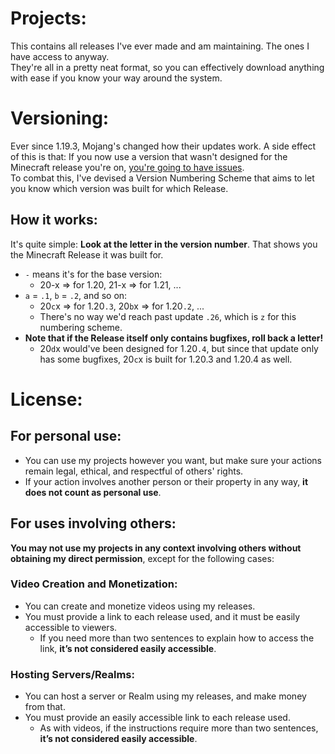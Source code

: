 # Projects:
This contains all releases I've ever made and am maintaining. The ones I have access to anyway.
<br>They're all in a pretty neat format, so you can effectively download anything with ease if you know your way around the system.

# Versioning:
Ever since 1.19.3, Mojang's changed how their updates work. A side effect of this is that: If you now use a version that wasn't designed for the Minecraft release you're on, [you're going to have issues](https://web.archive.org/web/20221025032759/https://help.minecraft.net/hc/en-us/articles/9971900758413).
<br>To combat this, I've devised a Version Numbering Scheme that aims to let you know which version was built for which Release.
## How it works:
It's quite simple: **Look at the letter in the version number**. That shows you the Minecraft Release it was built for.
- `-` means it's for the base version:
  - 20-x => for 1.20, 21-x => for 1.21, ...
- `a` = `.1`, `b` = `.2`, and so on:
  - 20`c`x => for 1.20`.3`, 20`b`x => for 1.20`.2`, ...
  - There's no way we'd reach past update `.26`, which is `z` for this numbering scheme.
- **Note that if the Release itself only contains bugfixes, roll back a letter!**
  - 20`d`x would've been designed for 1.20`.4`, but since that update only has some bugfixes, 20`c`x is built for 1.20.3 and 1.20.4 as well.

# License:
## For personal use:
- You can use my projects however you want, but make sure your actions remain legal, ethical, and respectful of others' rights.
- If your action involves another person or their property in any way, **it does not count as personal use**.

## For uses involving others: 
**You may not use my projects in any context involving others without obtaining my direct permission**, except for the following cases:
### Video Creation and Monetization:
- You can create and monetize videos using my releases.
- You must provide a link to each release used, and it must be easily accessible to viewers.
  - If you need more than two sentences to explain how to access the link, **it’s not considered easily accessible**.
### Hosting Servers/Realms:
- You can host a server or Realm using my releases, and make money from that.
- You must provide an easily accessible link to each release used.
  - As with videos, if the instructions require more than two sentences, **it’s not considered easily accessible**.
